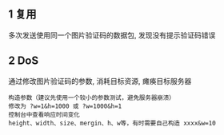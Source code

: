 ## 1 复用

多次发送使用同一个图片验证码的数据包, 发现没有提示验证码错误

## 2 DoS

通过修改图片验证码的参数, 消耗目标资源, 瘫痪目标服务器

```
构造参数（建议先使用一个较小的参数测试，避免服务器崩溃）
修改为 ?w=1&h=1000 或 ?w=1000&h=1
控制台中查看响应时间变化
height、width、size、mergin、h、w等，有时需要自己构造 xxxx&w=10
```

